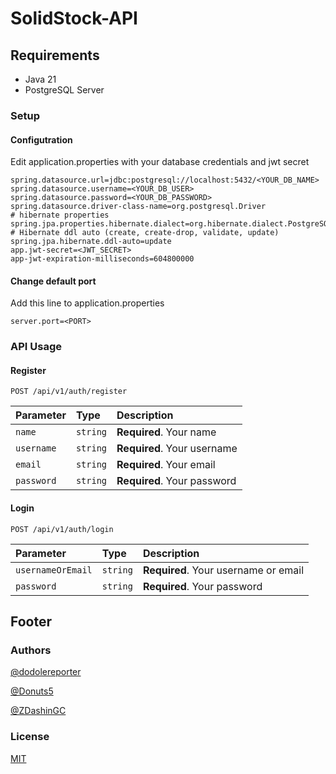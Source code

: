 # SolidStock-API

## Requirements

- Java 21
- PostgreSQL Server

### Setup

#### Configutration

Edit application.properties with your database credentials and jwt secret

```properties
spring.datasource.url=jdbc:postgresql://localhost:5432/<YOUR_DB_NAME>
spring.datasource.username=<YOUR_DB_USER>
spring.datasource.password=<YOUR_DB_PASSWORD>
spring.datasource.driver-class-name=org.postgresql.Driver
# hibernate properties
spring.jpa.properties.hibernate.dialect=org.hibernate.dialect.PostgreSQLDialect
# Hibernate ddl auto (create, create-drop, validate, update)
spring.jpa.hibernate.ddl-auto=update
app.jwt-secret=<JWT_SECRET>
app-jwt-expiration-milliseconds=604800000
```

#### Change default port

Add this line to application.properties

```properties
server.port=<PORT>
```

### API Usage

#### Register

```http
POST /api/v1/auth/register
```

| Parameter  | Type     | Description                 |
|:-----------|:---------|:----------------------------|
| `name`     | `string` | **Required**. Your name     |
| `username` | `string` | **Required**. Your username |
| `email`    | `string` | **Required**. Your email    |
| `password` | `string` | **Required**. Your password |

#### Login

```http
POST /api/v1/auth/login
```

| Parameter         | Type     | Description                          |
|:------------------|:---------|:-------------------------------------|
| `usernameOrEmail` | `string` | **Required**. Your username or email |
| `password`        | `string` | **Required**. Your password          |

## Footer

### Authors

[@dodolereporter](https://github.com/dodolereporter)

[@Donuts5](https://github.com/Donuts5)

[@ZDashinGC](https://github.com/ZDashinGC)

### License

[MIT](https://choosealicense.com/licenses/mit/)
